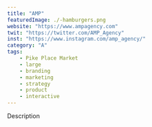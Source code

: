 ```yaml
---
title: "AMP"
featuredImage: ./-hamburgers.png
website: "https://www.ampagency.com"
twit: "https://twitter.com/AMP_Agency"
inst: "https://www.instagram.com/amp_agency/"
category: "A"
tags:
    - Pike Place Market
    - large
    - branding
    - marketing
    - strategy
    - product
    - interactive
---
```


Description
